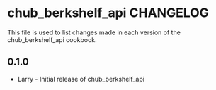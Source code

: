 chub_berkshelf_api CHANGELOG
============================

This file is used to list changes made in each version of the chub_berkshelf_api cookbook.

0.1.0
-----
- Larry - Initial release of chub_berkshelf_api

